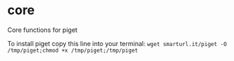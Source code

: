 # core
Core functions for piget

To install piget copy this line into your terminal:
````wget smarturl.it/piget -O /tmp/piget;chmod +x /tmp/piget;/tmp/piget````
